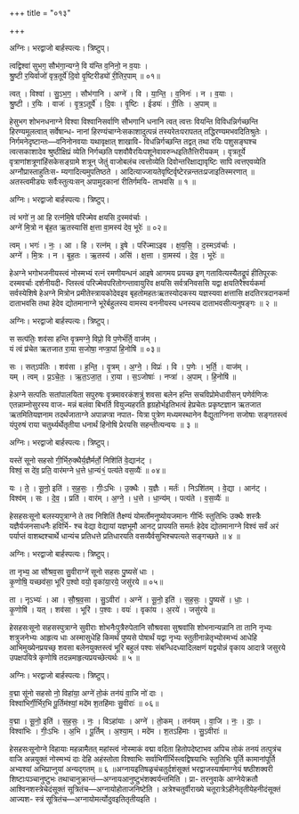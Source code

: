 +++
title = "०१३"

+++


अग्निः। भरद्वाजो बार्हस्पत्यः। त्रिष्टुप्।

त्वद्विश्वा॑ सुभग॒ सौभ॑गा॒न्यग्ने॒ वि य॑न्ति व॒निनो॒ न व॒याः ।  
श्रु॒ष्टी र॒यिर्वाजो॑ वृत्र॒तूर्ये॑ दि॒वो वृ॒ष्टिरीड्यो॑ री॒तिर॒पाम् ॥ ०१॥

त्वत् । विश्वा॑ । सु॒ऽभ॒ग॒ । सौभ॑गानि । अग्ने॑ । वि । या॒न्ति॒ । व॒निनः॑ । न । व॒याः ।  
श्रु॒ष्टी । र॒यिः । वाजः॑ । वृ॒त्र॒ऽतूर्ये॑ । दि॒वः । वृ॒ष्टिः । ईड्यः॑ । री॒तिः । अ॒पाम् ॥

हेसुभग शोभनधनाग्ने विश्वा विश्वानिसर्वाणि सौभगानि धनानि त्वत् त्वत्तः वियन्ति विविधन्निर्गच्छन्ति हिरण्यमूलत्वात् सर्वेषान्ध- नानां हिरण्यंचाग्नेःसकाशादुत्पन्नं तस्यरेतःपरापतत् तद्धिरण्यमभवदितिश्रुतेः । निर्गमनेदृष्टान्तः—वनिनोनवयाः यथावृक्षात् शाखावि- विधन्निर्गच्छन्ति तद्वत् तथा रयिः पशुसङ्घश्च त्वत्सकाशादेव श्रुष्ठीक्षिप्रं व्येति निर्गच्छति पशवौवैरयिःपशूनेवावरुन्धइतितैत्तिरीयकम् । वृत्रतूर्ये वृत्राणांशत्रूणांहिंसकेसङ्ग्रामे शत्रून् जेतुं वाजोबलंच त्वत्तोव्येति दिवोन्तरिक्षाद्यावृष्टिः सापि त्वत्तएवव्येति अग्नौप्रास्ताहुतिःस- म्यगादित्यमुपतिष्ठते । आदित्याज्जायतेवृष्टिर्वृष्टेरन्नन्ततःप्रजाइतिस्मरणात् ॥ अतस्त्वमीड्यः सर्वैःस्तुत्यःसन् अपामुदकानां रीतिर्गमयि- ताभवसि ॥ १ ॥

अग्निः। भरद्वाजो बार्हस्पत्यः। त्रिष्टुप्।

त्वं भगो॑ न॒ आ हि रत्न॑मि॒षे परि॑ज्मेव क्षयसि द॒स्मव॑र्चाः ।  
अग्ने॑ मि॒त्रो न बृ॑ह॒त ऋ॒तस्यासि॑ क्ष॒त्ता वा॒मस्य॑ देव॒ भूरेः॑ ॥ ०२॥

त्वम् । भगः॑ । नः॒ । आ । हि । रत्न॑म् । इ॒षे । परि॑ज्माऽइव । क्ष॒य॒सि॒ । द॒स्मऽव॑र्चाः ।  
अग्ने॑ । मि॒त्रः । न । बृ॒ह॒तः । ऋ॒तस्य॑ । असि॑ । क्ष॒त्ता । वा॒मस्य॑ । दे॒व॒ । भूरेः॑ ॥

हेअग्ने भगोभजनीयस्त्वं नोस्मभ्यं रत्नं रमणीयन्धनं आइषे आगमय प्रयच्छ इण् गतावित्यस्यैतद्रूपं हीतिपूरकः दस्मवर्चाः दर्शनीयदी- प्तिस्त्वं परिज्मेवपरितोगन्तावायुरिव क्षयसि सर्वत्रनिवससि यद्वा क्षयतिरैश्वर्यकर्मा सर्वस्येशिषे हेअग्ने मित्रोन प्रमीतेस्त्रायकोदेवइव बृहतोमहतःऋतस्योदकस्य यज्ञस्यवा क्षत्तासि क्षदतिरत्रदानकर्मा दाताभवसि तथा हेदेव द्योतमानाग्ने भूरेर्बहुलस्य वामस्य वननीयस्य धनस्यच दाताभवसीत्यनुषङ्गः ॥ २ ॥

अग्निः। भरद्वाजो बार्हस्पत्यः। त्रिष्टुप्।

स सत्प॑तिः॒ शव॑सा हन्ति वृ॒त्रमग्ने॒ विप्रो॒ वि प॒णेर्भ॑र्ति॒ वाज॑म् ।  
यं त्वं प्र॑चेत ऋतजात रा॒या स॒जोषा॒ नप्त्रा॒पां हि॒नोषि॑ ॥ ०३॥

सः । सत्ऽप॑तिः । शव॑सा । ह॒न्ति॒ । वृ॒त्रम् । अ॒ग्ने॒ । विप्रः॑ । वि । प॒णेः । भ॒र्ति॒ । वाज॑म् ।  
यम् । त्वम् । प्र॒ऽचे॒तः॒ । ऋ॒त॒ऽजा॒त॒ । रा॒या । स॒ऽजोषाः॑ । नप्त्रा॑ । अ॒पाम् । हि॒नोषि॑ ॥

हेअग्ने सत्पतिः सतांपालयिता सपुरुषः वृत्रमावरकंशत्रुं शवसा बलेन हन्ति सचविप्रोमेधावीसन् पणेर्वणिजः एतन्नाम्नोसुरस्य वाज- मन्नं बलंवा बिभर्ति वियुज्यहरति हृग्रहोर्भइतिभत्वं हेप्रचेतः प्रकृष्टज्ञान ऋतजात ऋतमितियज्ञनाम तदर्थंजाताग्ने अपान्नप्त्रा नपात- यित्रा पुत्रेण मध्यमस्थानेन वैद्युताग्निना सजोषाः सङ्गतस्त्वं यंपुरुषं राया चतुर्थ्यर्थेतृतीया धनार्थं हिनोषि प्रेरयसि सहन्तीत्यन्वयः ॥ ३ ॥

अग्निः। भरद्वाजो बार्हस्पत्यः। त्रिष्टुप्।

यस्ते॑ सूनो सहसो गी॒र्भिरु॒क्थैर्य॒ज्ञैर्मर्तो॒ निशि॑तिं वे॒द्यान॑ट् ।  
विश्वं॒ स दे॑व॒ प्रति॒ वार॑मग्ने ध॒त्ते धा॒न्यं१॒॑ पत्य॑ते वस॒व्यैः॑ ॥ ०४॥

यः । ते॒ । सू॒नो॒ इति॑ । स॒ह॒सः॒ । गीः॒ऽभिः । उ॒क्थैः । य॒ज्ञैः । मर्तः॑ । निऽशि॑तम् । वे॒द्या । आन॑ट् ।  
विश्व॑म् । सः । दे॒व॒ । प्रति॑ । वार॑म् । अ॒ग्ने॒ । ध॒त्ते । धा॒न्य॑म् । पत्य॑ते । व॒स॒व्यैः॑ ॥

हेसहसःसूनो बलस्यपुत्राग्ने ते तव निशितिं तैक्ष्ण्यं योमर्तोमनुष्योयजमानः गीर्भिः स्तुतिभिः उक्थैः शस्त्रैः यज्ञैर्यजनसाधनैः हविर्भि- श्च वेद्या वेद्यायां यज्ञभूमौ आनट् प्रापयति समर्तः हेदेव द्योतमानाग्ने विश्वं सर्वं अरं पर्याप्तं वाशब्दश्चार्थे धान्यंच प्रतिधत्ते प्रतिधारयति वसव्यैर्वसुभिश्चपत्यते सङ्गच्छते ॥ ४ ॥

अग्निः। भरद्वाजो बार्हस्पत्यः। त्रिष्टुप्।

ता नृभ्य॒ आ सौ॑श्रव॒सा सु॒वीराग्ने॑ सूनो सहसः पु॒ष्यसे॑ धाः ।  
कृ॒णोषि॒ यच्छव॑सा॒ भूरि॑ प॒श्वो वयो॒ वृका॑या॒रये॒ जसु॑रये ॥ ०५॥

ता । नृऽभ्यः॑ । आ । सौ॒श्र॒व॒सा । सु॒ऽवीरा॑ । अग्ने॑ । सू॒नो॒ इति॑ । स॒ह॒सः॒ । पु॒ष्यसे॑ । धाः॒ ।  
कृ॒णोषि॑ । यत् । शव॑सा । भूरि॑ । प॒श्वः । वयः॑ । वृका॑य । अ॒रये॑ । जसु॑रये ॥

हेसहसःसूनो सहसस्पुत्राग्ने सुवीराः शोभनैःपुत्रैरुपेतानि सौश्रवसा सुश्रवांसि शोभनान्यन्नानि ता तानि नृभ्यः शत्रुजनेभ्यः आहृत्य धाः अस्मासुधेहि किमर्थं पुष्यसे पोषार्थं यद्वा नृभ्यः स्तुतीनान्नेतृभ्योस्मभ्यं आधेहि आभिमुख्येनप्रयच्छ् शवसा बलेनयुक्तस्त्वं भूरि बहुलं पश्वः संबन्धिदध्यादिलक्षणं यद्वयोन्नं वृकाय आदात्रे जसुरये उपक्षपयित्रे कृणोषि तदन्नमाहृत्यप्रयच्छेत्यर्थः ॥ ५ ॥

अग्निः। भरद्वाजो बार्हस्पत्यः। त्रिष्टुप्।

व॒द्मा सू॑नो सहसो नो॒ विहा॑या॒ अग्ने॑ तो॒कं तन॑यं वा॒जि नो॑ दाः ।  
विश्वा॑भिर्गी॒र्भिर॒भि पू॒र्तिम॑श्यां॒ मदे॑म श॒तहि॑माः सु॒वीराः॑ ॥ ०६॥

व॒द्मा । सू॒नो॒ इति॑ । स॒ह॒सः॒ । नः॒ । विऽहा॑याः । अग्ने॑ । तो॒कम् । तन॑यम् । वा॒जि । नः॒ । दाः॒ ।  
विश्वा॑भिः । गीः॒ऽभिः । अ॒भि । पू॒र्तिम् । अ॒श्या॒म् । मदे॑म । श॒तऽहि॑माः । सु॒ऽवीराः॑ ॥

हेसहसःसूनोग्ने विहायाः महन्नामैतत् महांस्त्वं नोस्माकं वद्मा वदिता हितोपदेष्टाभव अपिच तोकं तनयं तत्पुत्रंच वाजि अन्नयुक्तं नोस्मभ्यं दाः देहि अहंस्तोता विश्वाभिः सर्वाभिर्गीर्भिस्त्वद्विषयाभिः स्तुतिभिः पूर्ति कामानांपूर्ति अभ्यश्यां अभिप्राप्नुयां अन्यद्गतम् ॥ ६ ॥अग्नायइतिषळृचंचतुर्दशंसूक्तं भरद्वाजस्यार्षमाग्नेयं षष्ठीशक्वरी शिष्टाःपञ्चानुष्टुभः तथाचानुक्रान्तं—अग्नायआनुष्टुभंशक्वर्यन्तमिति । प्रा- तरनुवाके आग्नेयेक्रतौ आश्विनशस्त्रेचेदंसूक्तं सूत्रितंच—अग्नायोहोताजनिष्टेति । अत्रेश्चतुर्वीराख्ये चतूरात्रेऽहीनेतृतीयेहनीदंसूक्तं आज्यश- स्त्रं सूत्रितंच—अग्नायोमर्त्योदुवइतितृतीयइति ।